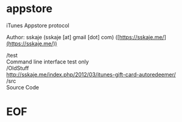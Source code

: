 appstore
========

iTunes Appstore protocol   

Author: sskaje (sskaje [at] gmail [dot] com)   ([https://sskaje.me/](https://sskaje.me/))

/test  
  Command line interface test only  
/OldStuff  
  http://sskaje.me/index.php/2012/03/itunes-gift-card-autoredeemer/  
/src  
  Source Code 

# EOF  
